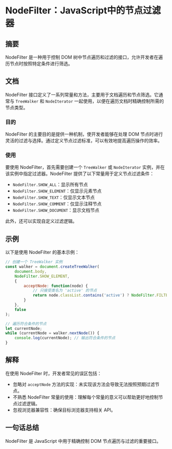 <!--
Meta Description: # NodeFilter：JavaScript中的节点过滤器 ## 摘要 NodeFilter 是一种用于控制 DOM 树中节点遍历和过滤的接口，允许开发者在遍历节点时按照特定条件进行筛选。 ## 文档 NodeFilter 接口定义了一系列常量和方法，主要用于文档遍历和节点筛选。它通常与 `Tre...
Meta Keywords: nodefilter, dom, treewalker, currentnode, nodeiterator
-->

# NodeFilter：JavaScript中的节点过滤器

## 摘要
NodeFilter 是一种用于控制 DOM 树中节点遍历和过滤的接口，允许开发者在遍历节点时按照特定条件进行筛选。

## 文档
NodeFilter 接口定义了一系列常量和方法，主要用于文档遍历和节点筛选。它通常与 `TreeWalker` 和 `NodeIterator` 一起使用，以便在遍历文档时精确控制所需的节点类型。

### 目的
NodeFilter 的主要目的是提供一种机制，使开发者能够在处理 DOM 节点时进行灵活的过滤与选择。通过定义节点过滤标准，可以有效地提高遍历操作的效率。

### 使用
要使用 NodeFilter，首先需要创建一个 `TreeWalker` 或 `NodeIterator` 实例，并在该实例中指定过滤器。NodeFilter 提供了以下常量用于定义节点过滤条件：

- `NodeFilter.SHOW_ALL`：显示所有节点
- `NodeFilter.SHOW_ELEMENT`：仅显示元素节点
- `NodeFilter.SHOW_TEXT`：仅显示文本节点
- `NodeFilter.SHOW_COMMENT`：仅显示注释节点
- `NodeFilter.SHOW_DOCUMENT`：显示文档节点

此外，还可以实现自定义过滤逻辑。

## 示例
以下是使用 NodeFilter 的基本示例：

```javascript
// 创建一个 TreeWalker 实例
const walker = document.createTreeWalker(
    document.body,
    NodeFilter.SHOW_ELEMENT,
    {
        acceptNode: function(node) {
            // 只接受类名为 'active' 的节点
            return node.classList.contains('active') ? NodeFilter.FILTER_ACCEPT : NodeFilter.FILTER_REJECT;
        }
    },
    false
);

// 遍历符合条件的节点
let currentNode;
while (currentNode = walker.nextNode()) {
    console.log(currentNode); // 输出符合条件的节点
}
```

## 解释
在使用 NodeFilter 时，开发者常见的误区包括：

- 忽略对 `acceptNode` 方法的实现：未实现该方法会导致无法按照预期过滤节点。
- 不熟悉 NodeFilter 常量的使用：理解每个常量的意义可以帮助更好地控制节点过滤逻辑。
- 忽视浏览器兼容性：确保目标浏览器支持相关 API。

## 一句话总结
NodeFilter 是 JavaScript 中用于精确控制 DOM 节点遍历与过滤的重要接口。